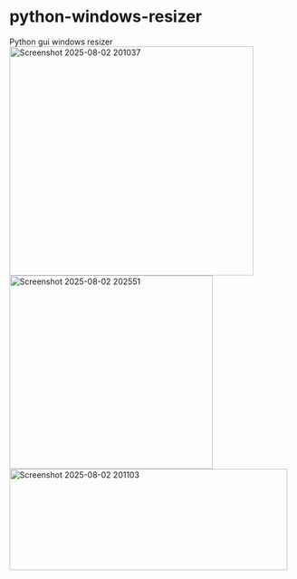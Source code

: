 # python-windows-resizer
Python gui windows resizer<br>
<img width="431" height="405" alt="Screenshot 2025-08-02 201037" src="https://github.com/user-attachments/assets/526b4d77-6987-461a-b1c4-7067088c850a" /><br>
<img width="359" height="342" alt="Screenshot 2025-08-02 202551" src="https://github.com/user-attachments/assets/a8c721f6-3416-4a6f-8c4d-19437ae73d1e" /><br>
<img width="491" height="179" alt="Screenshot 2025-08-02 201103" src="https://github.com/user-attachments/assets/b6c967d0-16e1-4dd9-b9ba-11ea2fc5984f" /><br>

